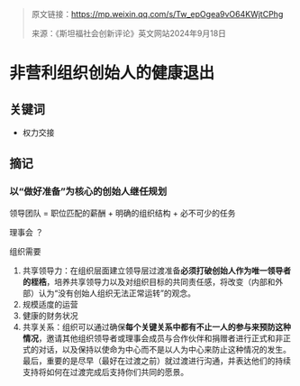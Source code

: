 > 原文链接：https://mp.weixin.qq.com/s/Tw_epOgea9vO64KWjtCPhg
>
> 来源：《斯坦福社会创新评论》英文网站2024年9月18日

# 非营利组织创始人的健康退出

## 关键词

- 权力交接



## 摘记

### 以“做好准备”为核心的创始人继任规划

领导团队 = 职位匹配的薪酬 + 明确的组织结构 + 必不可少的任务

理事会 ？

组织需要

1. 共享领导力：在组织层面建立领导层过渡准备**必须打破创始人作为唯一领导者的桎梏**，培养共享领导力以及对组织目标的共同责任感，将改变（内部和外部）认为“没有创始人组织无法正常运转”的观念。
2. 规模适度的运营
3. 健康的财务状况
4. 共享关系：组织可以通过确保**每个关键关系中都有不止一人的参与来预防这种情况**，邀请其他组织领导者或理事会成员与合作伙伴和捐赠者进行正式和非正式的对话，以及保持以使命为中心而不是以人为中心来防止这种情况的发生。最后，重要的是尽早（最好在过渡之前）就过渡进行沟通，并表达他们的持续支持将如何在过渡完成后支持你们共同的愿景。



